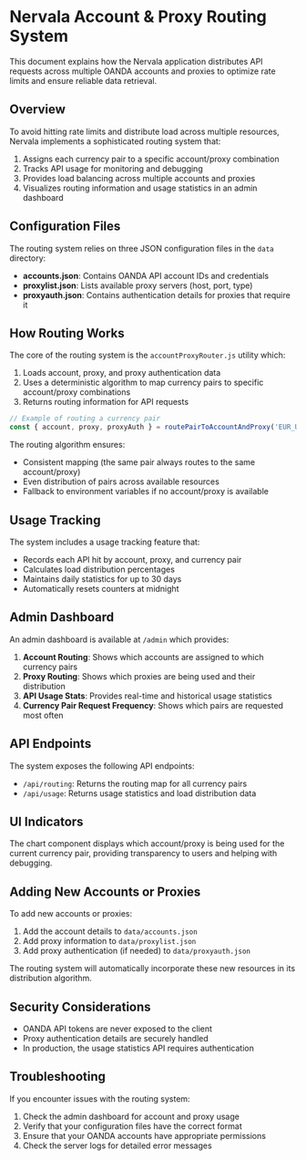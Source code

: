 # Nervala Account & Proxy Routing System

This document explains how the Nervala application distributes API requests across multiple OANDA accounts and proxies to optimize rate limits and ensure reliable data retrieval.

## Overview

To avoid hitting rate limits and distribute load across multiple resources, Nervala implements a sophisticated routing system that:

1. Assigns each currency pair to a specific account/proxy combination
2. Tracks API usage for monitoring and debugging
3. Provides load balancing across multiple accounts and proxies
4. Visualizes routing information and usage statistics in an admin dashboard

## Configuration Files

The routing system relies on three JSON configuration files in the `data` directory:

- **accounts.json**: Contains OANDA API account IDs and credentials
- **proxylist.json**: Lists available proxy servers (host, port, type)
- **proxyauth.json**: Contains authentication details for proxies that require it

## How Routing Works

The core of the routing system is the `accountProxyRouter.js` utility which:

1. Loads account, proxy, and proxy authentication data
2. Uses a deterministic algorithm to map currency pairs to specific account/proxy combinations
3. Returns routing information for API requests

```javascript
// Example of routing a currency pair
const { account, proxy, proxyAuth } = routePairToAccountAndProxy('EUR_USD');
```

The routing algorithm ensures:
- Consistent mapping (the same pair always routes to the same account/proxy)
- Even distribution of pairs across available resources
- Fallback to environment variables if no account/proxy is available

## Usage Tracking

The system includes a usage tracking feature that:
- Records each API hit by account, proxy, and currency pair
- Calculates load distribution percentages
- Maintains daily statistics for up to 30 days
- Automatically resets counters at midnight

## Admin Dashboard

An admin dashboard is available at `/admin` which provides:

1. **Account Routing**: Shows which accounts are assigned to which currency pairs
2. **Proxy Routing**: Shows which proxies are being used and their distribution
3. **API Usage Stats**: Provides real-time and historical usage statistics
4. **Currency Pair Request Frequency**: Shows which pairs are requested most often

## API Endpoints

The system exposes the following API endpoints:

- `/api/routing`: Returns the routing map for all currency pairs
- `/api/usage`: Returns usage statistics and load distribution data

## UI Indicators

The chart component displays which account/proxy is being used for the current currency pair, providing transparency to users and helping with debugging.

## Adding New Accounts or Proxies

To add new accounts or proxies:

1. Add the account details to `data/accounts.json`
2. Add proxy information to `data/proxylist.json`
3. Add proxy authentication (if needed) to `data/proxyauth.json`

The routing system will automatically incorporate these new resources in its distribution algorithm.

## Security Considerations

- OANDA API tokens are never exposed to the client
- Proxy authentication details are securely handled
- In production, the usage statistics API requires authentication

## Troubleshooting

If you encounter issues with the routing system:

1. Check the admin dashboard for account and proxy usage
2. Verify that your configuration files have the correct format
3. Ensure that your OANDA accounts have appropriate permissions
4. Check the server logs for detailed error messages 